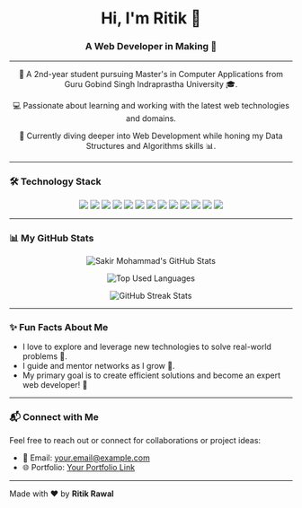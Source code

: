 <!-- Header -->
<h1 align="center">Hi, I'm Ritik 👋</h1>
<h3 align="center">A Web Developer in Making 🚀</h3>

---

<p align="center">
  🌄 A 2nd-year student pursuing Master's in Computer Applications from Guru Gobind Singh Indraprastha University 🎓.
</p>
<p align="center">
  💻 Passionate about learning and working with the latest web technologies and domains. 
</p>
<p align="center">
  🌱 Currently diving deeper into Web Development while honing my Data Structures and Algorithms skills 📊.
</p>

---

### 🛠️ Technology Stack

<p align="center">
  <img src="https://img.shields.io/badge/C%20-%2300599C.svg?style=for-the-badge&logo=c&logoColor=white" />
  <img src="https://img.shields.io/badge/C++%20-%2300599C.svg?style=for-the-badge&logo=c%2B%2B&logoColor=white" />
  <img src="https://img.shields.io/badge/HTML5-%23E34F26.svg?style=for-the-badge&logo=html5&logoColor=white" />
  <img src="https://img.shields.io/badge/CSS3-%231572B6.svg?style=for-the-badge&logo=css3&logoColor=white" />
  <img src="https://img.shields.io/badge/Bootstrap-%23563D7C.svg?style=for-the-badge&logo=bootstrap&logoColor=white" />
  <img src="https://img.shields.io/badge/TailwindCSS-%2338B2AC.svg?style=for-the-badge&logo=tailwind-css&logoColor=white" />
  <img src="https://img.shields.io/badge/JavaScript-%23F7DF1E.svg?style=for-the-badge&logo=javascript&logoColor=black" />
  <img src="https://img.shields.io/badge/ReactJS-%2361DAFB.svg?style=for-the-badge&logo=react&logoColor=black" />
  <img src="https://img.shields.io/badge/Node.js-%23339933.svg?style=for-the-badge&logo=node.js&logoColor=white" />
  <img src="https://img.shields.io/badge/Express.js-%23000000.svg?style=for-the-badge&logo=express&logoColor=white" />
  <img src="https://img.shields.io/badge/MongoDB-%2347A248.svg?style=for-the-badge&logo=mongodb&logoColor=white" />
  <img src="https://img.shields.io/badge/MySQL-%234479A1.svg?style=for-the-badge&logo=mysql&logoColor=white" />
  <img src="https://img.shields.io/badge/GitHub-%23181717.svg?style=for-the-badge&logo=github&logoColor=white" />
</p>

---

### 📊 My GitHub Stats

<p align="center">
  <img align="center" src="https://github-readme-stats.vercel.app/api?username=sakirmohammad775&show_icons=true&theme=radical&count_private=true" alt="Sakir Mohammad's GitHub Stats" />
</p>

<p align="center">
  <img align="center" src="https://github-readme-stats.vercel.app/api/top-langs/?username=sakirmohammad775&layout=compact&theme=radical" alt="Top Used Languages" />
</p>

<p align="center">
  <img src="https://github-readme-streak-stats.herokuapp.com/?user=sakirmohammad775&theme=radical" alt="GitHub Streak Stats" />
</p>


---

### ✨ Fun Facts About Me

- I love to explore and leverage new technologies to solve real-world problems 🌟.
- I guide and mentor networks as I grow 🧠.
- My primary goal is to create efficient solutions and become an expert web developer! 💼

---

### 📬 Connect with Me
Feel free to reach out or connect for collaborations or project ideas:
- 📧 Email: [your.email@example.com](mailto:your.email@example.com)
- 🌐 Portfolio: [Your Portfolio Link](#)

---

Made with ❤️ by **Ritik Rawal**
